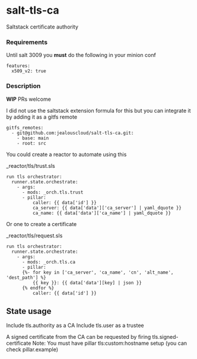 # salt-tls-ca
Saltstack certificate authority

### Requirements
Until salt 3009 you **must** do the following in your minion conf

```
features:
  x509_v2: true
```

### Description
**WIP** PRs welcome


I did not use the saltstack extension formula for this but you can integrate it by adding it as a gitfs remote
```
gitfs_remotes:
  - git@github.com:jealouscloud/salt-tls-ca.git:
    - base: main
    - root: src
```

You could create a reactor to automate using this

_reactor/tls/trust.sls
```
run tls orchestrator:
  runner.state.orchestrate:
    - args:
      - mods: _orch.tls.trust
      - pillar:
          caller: {{ data['id'] }}
          ca_server: {{ data['data']['ca_server'] | yaml_dquote }}
          ca_name: {{ data['data']['ca_name'] | yaml_dquote }}
```

Or one to create a certificate

_reactor/tls/request.sls
```
run tls orchestrator:
  runner.state.orchestrate:
    - args:
      - mods: _orch.tls.ca
      - pillar:
      {%- for key in ['ca_server', 'ca_name', 'cn', 'alt_name', 'dest_path'] %}
          {{ key }}: {{ data['data'][key] | json }}
      {% endfor %}
          caller: {{ data['id'] }}
```

## State usage
Include tls.authority as a CA
Include tls.user as a trustee

A signed certificate from the CA can be requested by firing tls.signed-certificate 
Note: You must have pillar tls:custom:hostname setup (you can check pillar.example)